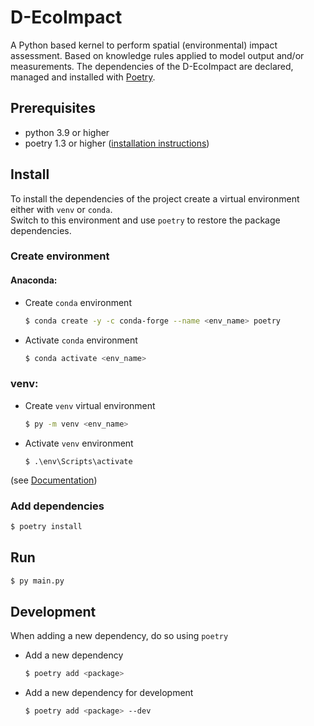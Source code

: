 # D-EcoImpact

A Python based kernel to perform spatial (environmental) impact assessment. Based on knowledge rules applied to model output and/or measurements.
The dependencies of the D-EcoImpact are declared, managed and installed with [Poetry](https://python-poetry.org/).

## Prerequisites

- python 3.9 or higher
- poetry 1.3 or higher ([installation instructions](https://python-poetry.org/docs/#installation))

## Install
To install the dependencies of the project create a virtual environment either with `venv` or `conda`.\
Switch to this environment and use `poetry` to restore the package dependencies.

### Create environment

#### Anaconda:

- Create `conda` environment
  ```sh
  $ conda create -y -c conda-forge --name <env_name> poetry
  ```
- Activate `conda` environment
  ```sh
  $ conda activate <env_name>
  ```

### venv:

- Create `venv` virtual environment
  ```sh
  $ py -m venv <env_name>
  ```

- Activate `venv` environment
  ```
  $ .\env\Scripts\activate
  ```

(see
    [Documentation](
    https://packaging.python.org/en/latest/guides/installing-using-pip-and-virtual-environments/#creating-a-virtual-environment))

### Add dependencies

```sh
$ poetry install
```


## Run

  ```sh
  $ py main.py
  ```

## Development

When adding a new dependency, do so using `poetry`

 - Add a new dependency
    ```sh
    $ poetry add <package>
    ```

- Add a new dependency for development
    ```sh
    $ poetry add <package> --dev
    ```

